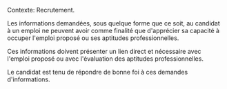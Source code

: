Contexte: Recrutement.

Les informations demandées, sous quelque forme que ce soit, au candidat à un emploi ne peuvent avoir comme finalité que d'apprécier sa capacité à occuper l'emploi proposé ou ses aptitudes professionnelles.

Ces informations doivent présenter un lien direct et nécessaire avec l'emploi proposé ou avec l'évaluation des aptitudes professionnelles.

Le candidat est tenu de répondre de bonne foi à ces demandes d'informations.